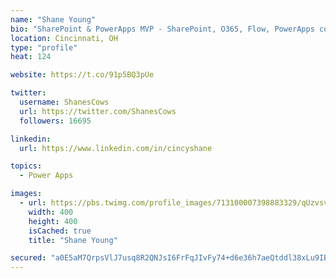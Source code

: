 ```yaml
---
name: "Shane Young"
bio: "SharePoint & PowerApps MVP - SharePoint, O365, Flow, PowerApps consulting? @PowerApps911 | Pure Snark? You found it."
location: Cincinnati, OH
type: "profile"
heat: 124

website: https://t.co/91p5BQ3pUe

twitter:
  username: ShanesCows
  url: https://twitter.com/ShanesCows
  followers: 16695

linkedin:
  url: https://www.linkedin.com/in/cincyshane

topics:
  - Power Apps

images:
  - url: https://pbs.twimg.com/profile_images/713100007398883329/qUzvsvQ3_400x400.jpg
    width: 400
    height: 400
    isCached: true
    title: "Shane Young"

secured: "a0E5aM7QrpsVlJ7usq8R2QNJsI6FrFqJIvFy74+d6e36h7aeQtddl38xLu9IBHYCMfUUSAWFOPUnZQLn5t7xfzPPCOagBibfVrV9p6tIEUPHf16sda8ntMH+hxv5DXf12dYvxqugOsTF9YGmzACOuLeqlYVZs0FKkBaQOYoOcdsxNy5N68dyELqeXyrN15TbT3w70TpNGWuvIDmBLx98AsVYLYCl23xYYA1yH4vsYgfLY0pnANqYX7xGgwqrAmhpxVlWrSZSuKuZtEV32kdV5ACRjrdGg9KRhSQTn7+iJWqKjjmxxnUBiQEwu3v6YAfJkVIFYoRkzDTuKMX05eBiwyZkBf7+Bvqytls+BPsUl6LryNKjPhKsFfei6EfPWZgqgbOFy8AaAkfbzVJaZSuHFrFxySypM4hwQI5GIdO4YZQ=;JZPGeF5Ws0s67vjRL+Tx3g=="
---
```


